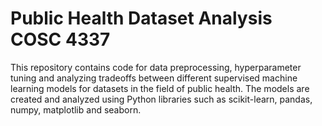 # Public Health Dataset Analysis COSC 4337

This repository contains code for data preprocessing, hyperparameter tuning and analyzing tradeoffs between different supervised machine learning models for datasets in the field of public health. The models are created and analyzed using Python libraries such as scikit-learn, pandas, numpy, matplotlib and seaborn.
